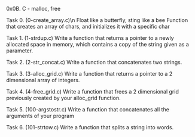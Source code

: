 0x0B. C - malloc, free

Task 0. (0-create_array.c)\n
Float like a butterfly, sting like a bee
Function that creates an array of chars, and initializes it with a specific char

Task 1. (1-strdup.c)
Write a function that returns a pointer to a newly allocated space in
memory, which contains a copy of the string given as a parameter.

Task 2. (2-str_concat.c)
Write a function that concatenates two strings.

Task 3. (3-alloc_grid.c)
Write a function that returns a pointer to a 2 dimensional array of
integers.

Task 4. (4-free_grid.c)
Write a function that frees a 2 dimensional grid previously 
created by your alloc_grid function.

Task 5. (100-argstostr.c)
Write a function that concatenates all the arguments of your program

Task 6. (101-strtow.c)
Write a function that splits a string into words.
